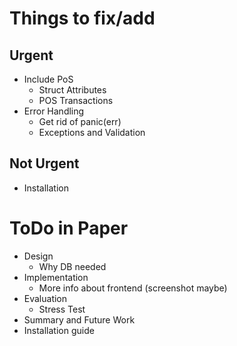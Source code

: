 # Things to fix/add
## Urgent
* Include PoS
  * Struct Attributes
  * POS Transactions
* Error Handling
  * Get rid of panic(err)
  * Exceptions and Validation
## Not Urgent
* Installation
# ToDo in Paper
* Design
  * Why DB needed
* Implementation
  * More info about frontend (screenshot maybe)
* Evaluation
  * Stress Test
* Summary and Future Work
* Installation guide

